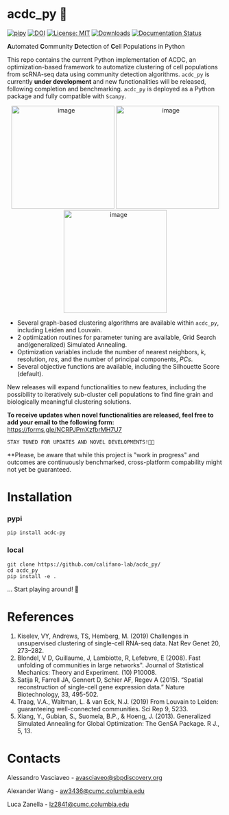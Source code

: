 # acdc_py 🤘
[![pipy](https://img.shields.io/pypi/v/acdc-py?color=informational)](https://pypi.org/project/acdc-py/1.1.3/)
[![DOI](https://zenodo.org/badge/DOI/10.5281/zenodo.15099170.svg)](https://doi.org/10.5281/zenodo.15099170)
[![License: MIT](https://img.shields.io/badge/License-MIT-yellow.svg)](https://opensource.org/licenses/MIT)
[![Downloads](https://static.pepy.tech/badge/acdc-py)](https://pepy.tech/project/acdc-py)
[![Documentation Status](https://readthedocs.org/projects/acdc/badge/?version=latest)](https://acdc.readthedocs.io/en/latest/?badge=latest)


**A**utomated **C**ommunity **D**etection of **C**ell Populations in Python  

This repo contains the current Python implementation of ACDC, an optimization-based framework to automatize clustering of cell populations from scRNA-seq data using community detection algorithms. 
```acdc_py``` is currently **under development** and new functionalities will be released, following completion and benchmarking. 
```acdc_py``` is deployed as a Python package and fully compatible with ```Scanpy```.

<div align="center">
  <img width="240" alt="image" src="https://github.com/califano-lab/acdc-beta/assets/92543296/09feabaf-d868-48d7-b830-933210db6005">
  <img width="240" alt="image" src="https://github.com/califano-lab/acdc-beta/assets/92543296/28952fc8-841e-4d3a-80bd-d1a3a92c5a07"> 
  <img width="240" alt="image" src="https://github.com/califano-lab/acdc-beta/assets/92543296/41678fd3-c583-4b7b-939e-dbd443d44c97">
</div>

- Several graph-based clustering algorithms are available within ```acdc_py```, including Leiden and Louvain. 
- 2 optimization routines for parameter tuning are available, Grid Search and(generalized) Simulated Annealing.
- Optimization variables include the number of nearest neighbors, *k*, resolution, *res*, and the number of principal components, *PCs*.
- Several objective functions are available, including the Silhouette Score (default).


New releases will expand functionalities to new features, including the possibility to iteratively sub-cluster cell populations to find fine grain and biologically meaningful clustering solutions.

**To receive updates when novel functionalities are released, feel free to add your email to the following form:** https://forms.gle/NCRPJPmXzfbrMH7U7

``` 
STAY TUNED FOR UPDATES AND NOVEL DEVELOPMENTS!🤘🏾
```

**Please, be aware that while this project is "work in progress" and outcomes are continuously benchmarked, cross-platform compability might not yet be guaranteed. 


# Installation 
### pypi
```shell
pip install acdc-py
```
### local
```shell
git clone https://github.com/califano-lab/acdc_py/
cd acdc_py
pip install -e .
```

... Start playing around! 🎸



# References
1. Kiselev, VY, Andrews, TS, Hemberg, M. (2019) Challenges in unsupervised clustering of single-cell RNA-seq data. Nat Rev Genet 20, 273–282.
2. Blondel, V D, Guillaume, J, Lambiotte, R, Lefebvre, E (2008). Fast unfolding of communities in large networks". Journal of Statistical Mechanics: Theory and Experiment. (10) P10008.
3. Satija R, Farrell JA, Gennert D, Schier AF, Regev A (2015). “Spatial reconstruction of single-cell gene expression data.” Nature Biotechnology, 33, 495-502. 
4. Traag, V.A., Waltman, L. & van Eck, N.J. (2019) From Louvain to Leiden: guaranteeing well-connected communities. Sci Rep 9, 5233. 
5. Xiang, Y., Gubian, S., Suomela, B.P., & Hoeng, J. (2013). Generalized Simulated Annealing for Global Optimization: The GenSA Package. R J., 5, 13.


# Contacts

Alessandro Vasciaveo - avasciaveo@sbpdiscovery.org

Alexander Wang - aw3436@cumc.columbia.edu  

Luca Zanella - lz2841@cumc.columbia.edu  



